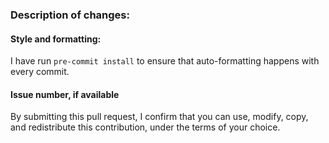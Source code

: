 
### Description of changes:


#### Style and formatting:

I have run `pre-commit install` to ensure that auto-formatting happens with every commit.

#### Issue number, if available

By submitting this pull request, I confirm that you can use, modify, copy, and redistribute this contribution, under the terms of your choice.
